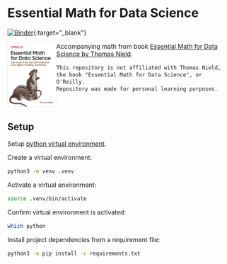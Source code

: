 # Essential Math for Data Science

[![Binder](https://mybinder.org/badge_logo.svg)](https://mybinder.org/v2/gh/sebastianstupak/essential-math-for-data-science/HEAD?labpath=notebook){:target="\_blank"}

<div style="display: flex; align-items: flex-start;">
  <a href="https://www.oreilly.com/library/view/essential-math-for/9781098102920/" target="_blank">
    <img src="docs/media/book-cover.jpg" alt="Essential Math for Data Science book cover" style="width: 200px; margin-right: 20px;">
  </a>
  <div>
    Accompanying math from book <a href="https://www.oreilly.com/library/view/essential-math-for/9781098102920/" target="_blank">Essential Math for Data Science by Thomas Nield</a>.

    This repository is not affiliated with Thomas Nield, the book "Essential Math for Data Science", or O'Reilly.
    Repository was made for personal learning purposes.

  </div>
</div>

## Setup

Setup [python virtual environment](https://packaging.python.org/en/latest/guides/installing-using-pip-and-virtual-environments/).

Create a virtual environment:

```bash
python3 -m venv .venv
```

Activate a virtual environment:

```bash
source .venv/bin/activate
```

Confirm virtual environment is activated:

```bash
which python
```

Install project dependencies from a requirement file:

```bash
python3 -m pip install -r requirements.txt
```
